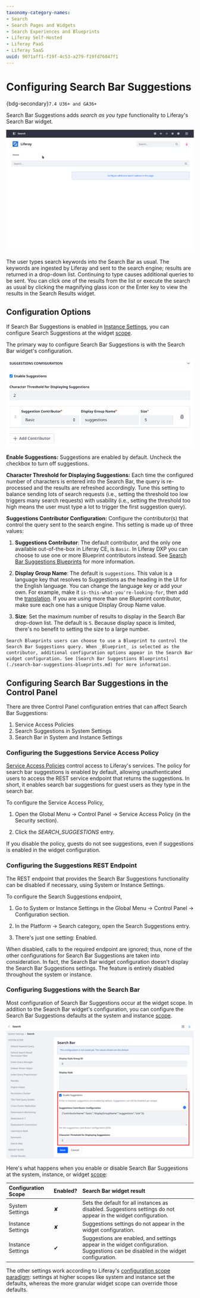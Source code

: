 ```yaml
---
taxonomy-category-names:
- Search
- Search Pages and Widgets
- Search Experiences and Blueprints
- Liferay Self-Hosted
- Liferay PaaS
- Liferay SaaS
uuid: 9071aff1-f19f-4c53-a279-f19fd76847f1
---
```

# Configuring Search Bar Suggestions

{bdg-secondary}`7.4 U36+ and GA36+`

Search Bar Suggestions adds _search as you type_ functionality to Liferay's Search Bar widget. 

![Select a result from the drop-down list or execute a search as usual.](./configuring-search-bar-suggestions/images/01.gif)

The user types search keywords into the Search Bar as usual. The keywords are ingested by Liferay and sent to the search engine; results are returned in a drop-down list. Continuing to type causes additional queries to be sent. You can click one of the results from the list or execute the search as usual by clicking the magnifying glass icon or the Enter key to view the results in the Search Results widget.

## Configuration Options

If Search Bar Suggestions is enabled in [Instance Settings](#search-bar-suggestions-configuration-scope), you can configure Search Suggestions at the widget [scope](../../../system-administration/configuring-liferay/understanding-configuration-scope.md).

The primary way to configure Search Bar Suggestions is with the Search Bar widget's configuration.

![Use the Suggestions Configuration of the Search Bar widget's configuration screen.](./configuring-search-bar-suggestions/images/02.png)

**Enable Suggestions:** Suggestions are enabled by default. Uncheck the checkbox to turn off suggestions.

**Character Threshold for Displaying Suggestions:** Each time the configured number of characters is entered into the Search Bar, the query is re-processed and the results are refreshed accordingly. Tune this setting to balance sending lots of search requests (i.e., setting the threshold too low triggers many search requests) with usability (i.e., setting the threshold too high means the user must type a lot to trigger the first suggestion query).

**Suggestions Contributor Configuration:** Configure the contributor(s) that control the query sent to the search engine. This setting is made up of three values:

1. **Suggestions Contributor**: The default contributor, and the only one available out-of-the-box in Liferay CE, is `Basic`. In Liferay DXP you can choose to use one or more Blueprint contributors instead. See [Search Bar Suggestions Blueprints](./search-bar-suggestions-blueprints.md) for more information.

1. **Display Group Name**: The default is `suggestions`. This value is a language key that resolves to Suggestions as the heading in the UI for the English language. You can change the language key or add your own. For example, make it `is-this-what-you're-looking-for`, then add the [translation](../../../system-administration/configuring-liferay/changing-language-translations.md#adding-a-language-key-and-translation). If you are using more than one Blueprint contributor, make sure each one has a unique Display Group Name value.

1. **Size**: Set the maximum number of results to display in the Search Bar drop-down list. The default is `5`. Because display space is limited, there's no benefit to setting the size to a large number.

```{tip}
Search Blueprints users can choose to use a Blueprint to control the Search Bar Suggestions query. When _Blueprint_ is selected as the contributor, additional configuration options appear in the Search Bar widget configuration. See [Search Bar Suggestions Blueprints](./search-bar-suggestions-blueprints.md) for more information.
```

## Configuring Search Bar Suggestions in the Control Panel

There are three Control Panel configuration entries that can affect Search Bar Suggestions:

1. Service Access Policies
1. Search Suggestions in System Settings
1. Search Bar in System and Instance Settings

### Configuring the Suggestions Service Access Policy

[Service Access Policies](../../../installation-and-upgrades/securing-liferay/securing-web-services/setting-service-access-policies.md#understanding-service-access-policies) control access to Liferay's services. The policy for search bar suggestions is enabled by default, allowing unauthenticated users to access the REST service endpoint that returns the suggestions. In short, it enables search bar suggestions for guest users as they type in the search bar.

To configure the Service Access Policy,

1. Open the Global Menu &rarr; Control Panel &rarr; Service Access Policy (in the Security section).

1. Click the _SEARCH_SUGGESTIONS_ entry.

If you disable the policy, guests do not see suggestions, even if suggestions is enabled in the widget configuration.

### Configuring the Suggestions REST Endpoint 

The REST endpoint that provides the Search Bar Suggestions functionality can be disabled if necessary, using System or Instance Settings.

To configure the Search Suggestions endpoint,

1. Go to System or Instance Settings in the Global Menu &rarr; Control Panel &rarr; Configuration section.

1. In the Platform &rarr; Search category, open the Search Suggestions entry.

1. There's just one setting: Enabled.

When disabled, calls to the required endpoint are ignored; thus, none of the other configurations for Search Bar Suggestions are taken into consideration. In fact, the Search Bar widget configuration doesn't display the Search Bar Suggestions settings. The feature is entirely disabled throughout the system or instance.

### Configuring Suggestions with the Search Bar

Most configuration of Search Bar Suggestions occur at the widget scope. In addition to the Search Bar widget's configuration, you can configure the Search Bar Suggestions defaults at the system and instance [scope](../../../system-administration/configuring-liferay/understanding-configuration-scope.md).

![Configure Search Bar Suggestions at the instance or system scope.](./configuring-search-bar-suggestions/images/03.png)

Here's what happens when you enable or disable Search Bar Suggestions at the system, instance, or widget [scope](../../../system-administration/configuring-liferay/understanding-configuration-scope.md):

| Configuration Scope | Enabled? | Search Bar widget result |
| :------------------- | :-------- | :------------------------ |
| System Settings     | &#10008; | Sets the default for all instances as disabled. Suggestions settings do not appear in the widget configuration. |
| Instance Settings   | &#10008; | Suggestions settings do not appear in the widget configuration. |
| Instance Settings   | &#10004; | Suggestions are enabled, and settings appear in the widget configuration. Suggestions can be disabled in the widget configuration. |

The other settings work according to Liferay's [configuration scope paradigm](../../../system-administration/configuring-liferay/understanding-configuration-scope.md): settings at higher scopes like system and instance set the defaults, whereas the more granular widget scope can override those defaults.
